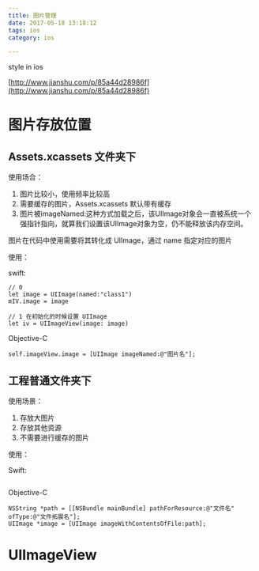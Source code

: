 ```yaml
---
title: 图片管理
date: 2017-05-18 13:18:12
tags: ios
category: ios

---
```



style in ios


[http://www.jianshu.com/p/85a44d28986f](http://www.jianshu.com/p/85a44d28986f)


# 图片存放位置

## Assets.xcassets 文件夹下

使用场合：

1. 图片比较小，使用频率比较高
2. 需要缓存的图片，Assets.xcassets 默认带有缓存
3. 图片被imageNamed:这种方式加载之后，该UIImage对象会一直被系统一个强指针指向，就算我们设置该UIImage对象为空，仍不能释放该内存空间。

图片在代码中使用需要将其转化成 UIImage，通过 name 指定对应的图片

使用：

<!--more-->

swift:

```
// 0
let image = UIImage(named:"class1")
mIV.image = image

// 1 在初始化的时候设置 UIImage
let iv = UIImageView(image: image)
```

Objective-C

```
self.imageView.image = [UIImage imageNamed:@"图片名"];
```


## 工程普通文件夹下

使用场景：

1. 存放大图片
2. 存放其他资源
3. 不需要进行缓存的图片


使用：

Swift:

```

```

Objective-C

```
NSString *path = [[NSBundle mainBundle] pathForResource:@"文件名" ofType:@"文件拓展名"];
UIImage *image = [UIImage imageWithContentsOfFile:path];
```


# UIImageView
